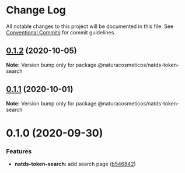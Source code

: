 # Change Log

All notable changes to this project will be documented in this file.
See [Conventional Commits](https://conventionalcommits.org) for commit guidelines.

## [0.1.2](https://github.com/natura-cosmeticos/natds-commons/compare/@naturacosmeticos/natds-token-search@0.1.1...@naturacosmeticos/natds-token-search@0.1.2) (2020-10-05)

**Note:** Version bump only for package @naturacosmeticos/natds-token-search





## [0.1.1](https://github.com/natura-cosmeticos/natds-commons/compare/@naturacosmeticos/natds-token-search@0.1.0...@naturacosmeticos/natds-token-search@0.1.1) (2020-10-01)

**Note:** Version bump only for package @naturacosmeticos/natds-token-search





# 0.1.0 (2020-09-30)


### Features

* **natds-token-search:** add search page ([b546842](https://github.com/natura-cosmeticos/natds-commons/commit/b546842604dacf9dc7d9527517d0406b4c284460))
